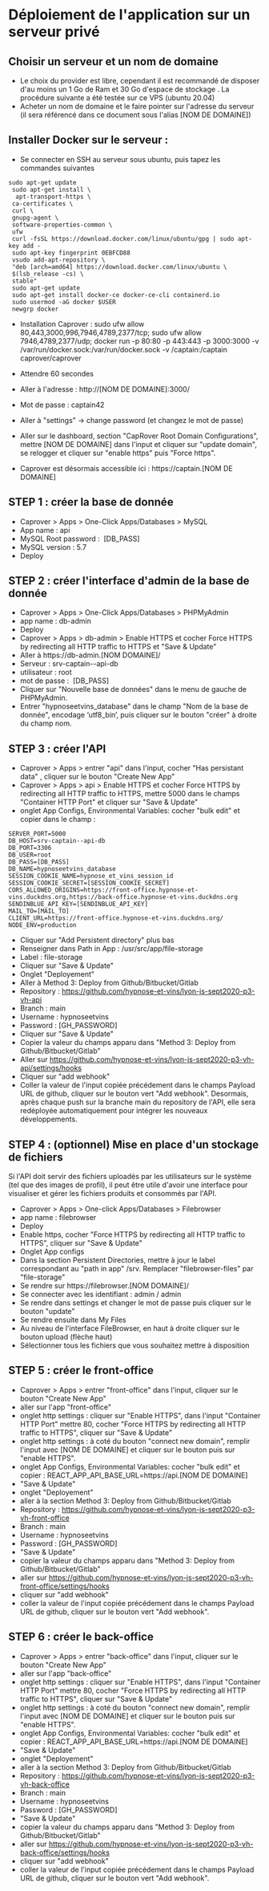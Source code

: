 # Déploiement de l'application sur un serveur privé

## Choisir un serveur et un nom de domaine

- Le choix du provider est libre, cependant il est recommandé de disposer d'au moins un 1 Go de Ram et 30 Go d'espace de stockage . La procédure suivante a été testée sur ce VPS (ubuntu 20.04)
- Acheter un nom de domaine et le faire pointer sur l'adresse du serveur (il sera référencé dans ce document sous l'alias [NOM DE DOMAINE])

## Installer Docker sur le serveur :

- Se connecter en SSH au serveur sous ubuntu, puis tapez les commandes suivantes

```SH
sudo apt-get update
 sudo apt-get install \
  apt-transport-https \
 ca-certificates \
 curl \
 gnupg-agent \
 software-properties-common \
 ufw
 curl -fsSL https://download.docker.com/linux/ubuntu/gpg | sudo apt-key add -
 sudo apt-key fingerprint 0EBFCD88
 vsudo add-apt-repository \
 "deb [arch=amd64] https://download.docker.com/linux/ubuntu \
 $(lsb_release -cs) \
 stable"
 sudo apt-get update
 sudo apt-get install docker-ce docker-ce-cli containerd.io
 sudo usermod -aG docker $USER
 newgrp docker
 ```

- Installation Caprover :
sudo ufw allow 80,443,3000,996,7946,4789,2377/tcp; sudo ufw allow 7946,4789,2377/udp;
docker run -p 80:80 -p 443:443 -p 3000:3000 -v /var/run/docker.sock:/var/run/docker.sock -v /captain:/captain caprover/caprover

- Attendre 60 secondes
- Aller à l'adresse : http://[NOM DE DOMAINE]:3000/
- Mot de passe : captain42
- Aller à "settings" -> change password (et changez le mot de passe)
- Aller sur le dashboard, section "CapRover Root Domain Configurations", mettre [NOM DE DOMAINE] dans l'input et cliquer sur "update domain", se relogger et cliquer sur "enable https" puis "Force https".
- Caprover est désormais accessible ici : https://captain.[NOM DE DOMAINE]

## STEP 1 : créer la base de donnée

- Caprover > Apps > One-Click Apps/Databases > MySQL
- App name : api
- MySQL Root password :  [DB_PASS]
- MySQL version : 5.7
- Deploy

## STEP 2 : créer l'interface d'admin de la base de donnée

- Caprover > Apps > One-Click Apps/Databases > PHPMyAdmin
- app name : db-admin
- Deploy
- Caprover > Apps > db-admin > Enable HTTPS et cocher Force HTTPS by redirecting all HTTP traffic to HTTPS et "Save & Update"
- Aller à https://db-admin.[NOM DOMAINE]/
- Serveur : srv-captain--api-db
- utilisateur : root
- mot de passe :  [DB_PASS]
- Cliquer sur "Nouvelle base de données" dans le menu de gauche de PHPMyAdmin.
- Entrer "hypnoseetvins_database" dans le champ "Nom de la base de donnée", encodage ‘utf8_bin’, puis cliquer sur le bouton "créer" à droite du champ nom.

## STEP 3 : créer l'API

- Caprover > Apps > entrer "api" dans l'input, cocher "Has persistant data" , cliquer sur le bouton "Create New App"
- Caprover > Apps > api > Enable HTTPS et cocher Force HTTPS by redirecting all HTTP traffic to HTTPS, mettre 5000 dans le champs "Container HTTP Port" et cliquer sur "Save & Update"
- onglet App Configs, Environmental Variables: cocher "bulk edit" et copier dans le champ :
```SH
SERVER_PORT=5000
DB_HOST=srv-captain--api-db
DB_PORT=3306
DB_USER=root
DB_PASS=[DB_PASS]
DB_NAME=hypnoseetvins_database
SESSION_COOKIE_NAME=hypnose_et_vins_session_id
SESSION_COOKIE_SECRET=[SESSION_COOKIE_SECRET]
CORS_ALLOWED_ORIGINS=https://front-office.hypnose-et-vins.duckdns.org,https://back-office.hypnose-et-vins.duckdns.org
SENDINBLUE_API_KEY=[SENDINBLUE_API_KEY]
MAIL_TO=[MAIL_TO]
CLIENT_URL=https://front-office.hypnose-et-vins.duckdns.org/
NODE_ENV=production
```

- Cliquer sur "Add Persistent directory" plus bas
- Renseigner dans Path in App : /usr/src/app/file-storage
- Label : file-storage
- Cliquer sur "Save & Update"
- Onglet "Deployement"
- Aller à Method 3: Deploy from Github/Bitbucket/Gitlab
- Repository : https://github.com/hypnose-et-vins/lyon-js-sept2020-p3-vh-api
- Branch : main
- Username : hypnoseetvins
- Password : [GH_PASSWORD]
- Cliquer sur "Save & Update"
- Copier la valeur du champs apparu dans "Method 3: Deploy from Github/Bitbucket/Gitlab"
- Aller sur https://github.com/hypnose-et-vins/lyon-js-sept2020-p3-vh-api/settings/hooks
- Cliquer sur "add webhook"
- Coller la valeur de l'input copiée précédement dans le champs Payload URL de github, cliquer sur le bouton vert "Add webhook".
Desormais, après chaque push sur la branche main du repository de l'API, elle sera redéployée automatiquement pour intégrer les nouveaux développements.

## STEP 4 : (optionnel) Mise en place d'un stockage de fichiers

Si l'API doit servir des fichiers uploadés par les utilisateurs sur le système (tel que des images de profil), il peut être utile d'avoir une interface pour visualiser et gérer les fichiers produits et consommés par l'API.

- Caprover > Apps > One-click Apps/Databases > Filebrowser
- app name : filebrowser
- Deploy
- Enable https, cocher "Force HTTPS by redirecting all HTTP traffic to HTTPS", cliquer sur "Save & Update"
- Onglet App configs
- Dans la section Persistent Directories, mettre à jour le label correspondant au "path in app" /srv. Remplacer "filebrowser-files" par "file-storage"
- Se rendre sur https://filebrowser.[NOM DOMAINE]/
- Se connecter avec les identifiant : admin / admin
- Se rendre dans settings et changer le mot de passe puis cliquer sur le bouton "update"
- Se rendre ensuite dans My Files
- Au niveau de l'interface FileBrowser, en haut à droite cliquer sur le bouton upload (flèche haut)
- Sélectionner tous les fichiers que vous souhaitez mettre à disposition

## STEP 5 : créer le front-office

- Caprover > Apps > entrer "front-office" dans l'input, cliquer sur le bouton "Create New App"
- aller sur l'app "front-office"
- onglet http settings : cliquer sur "Enable HTTPS", dans l'input "Container HTTP Port" mettre 80, cocher "Force HTTPS by redirecting all HTTP traffic to HTTPS", cliquer sur "Save & Update"
- onglet http settings : à coté du bouton "connect new domain", remplir l'input avec [NOM DE DOMAINE] et cliquer sur le bouton puis sur "enable HTTPS".
- onglet App Configs, Environmental Variables: cocher "bulk edit" et copier : REACT_APP_API_BASE_URL=https://api.[NOM DE DOMAINE]
- "Save & Update"
- onglet "Deployement"
- aller à la section Method 3: Deploy from Github/Bitbucket/Gitlab
- Repository : https://github.com/hypnose-et-vins/lyon-js-sept2020-p3-vh-front-office
- Branch : main
- Username : hypnoseetvins
- Password : [GH_PASSWORD]
- "Save & Update"
- copier la valeur du champs apparu dans "Method 3: Deploy from Github/Bitbucket/Gitlab"
- aller sur https://github.com/hypnose-et-vins/lyon-js-sept2020-p3-vh-front-office/settings/hooks
- cliquer sur "add webhook"
- coller la valeur de l'input copiée précédement dans le champs Payload URL de github, cliquer sur le bouton vert "Add webhook".

## STEP 6 : créer le back-office

- Caprover > Apps > entrer "back-office" dans l'input, cliquer sur le bouton "Create New App"
- aller sur l'app "back-office"
- onglet http settings : cliquer sur "Enable HTTPS", dans l'input "Container HTTP Port" mettre 80, cocher "Force HTTPS by redirecting all HTTP traffic to HTTPS", cliquer sur "Save & Update"
- onglet http settings : à coté du bouton "connect new domain", remplir l'input avec [NOM DE DOMAINE] et cliquer sur le bouton puis sur "enable HTTPS".
- onglet App Configs, Environmental Variables: cocher "bulk edit" et copier : REACT_APP_API_BASE_URL=https://api.[NOM DE DOMAINE]
- "Save & Update"
- onglet "Deployement"
- aller à la section Method 3: Deploy from Github/Bitbucket/Gitlab
- Repository : https://github.com/hypnose-et-vins/lyon-js-sept2020-p3-vh-back-office
- Branch : main
- Username : hypnoseetvins
- Password : [GH_PASSWORD]
- "Save & Update"
- copier la valeur du champs apparu dans "Method 3: Deploy from Github/Bitbucket/Gitlab"
- aller sur https://github.com/hypnose-et-vins/lyon-js-sept2020-p3-vh-back-office/settings/hooks
- cliquer sur "add webhook"
- coller la valeur de l'input copiée précédement dans le champs Payload URL de github, cliquer sur le bouton vert "Add webhook".
